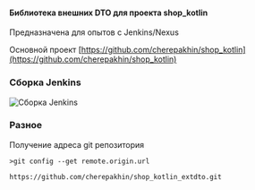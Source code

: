 #### Библиотека внешних DTO для проекта shop_kotlin

Предназначена для опытов с Jenkins/Nexus

Основной проект [https://github.com/cherepakhin/shop_kotlin](https://github.com/cherepakhin/shop_kotlin)

### Сборка Jenkins

![Сборка Jenkins](https://github.com/cherepakhin/shop_kotlin/blob/main/doc/jenkins_pipeline.png)

### Разное

Получение адреса git репозитория

````shell
>git config --get remote.origin.url

https://github.com/cherepakhin/shop_kotlin_extdto.git

````
